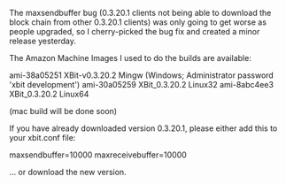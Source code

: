 The maxsendbuffer bug (0.3.20.1 clients not being able to download the block chain from other 0.3.20.1 clients) was only going to get
worse as people upgraded, so I cherry-picked the bug fix and created a minor release yesterday.

The Amazon Machine Images I used to do the builds are available:

  ami-38a05251   XBit-v0.3.20.2 Mingw    (Windows; Administrator password 'xbit development')
  ami-30a05259   XBit_0.3.20.2 Linux32
  ami-8abc4ee3   XBit_0.3.20.2 Linux64

(mac build will be done soon)

If you have already downloaded version 0.3.20.1, please either add this to your xbit.conf file:

  maxsendbuffer=10000
  maxreceivebuffer=10000

... or download the new version.
